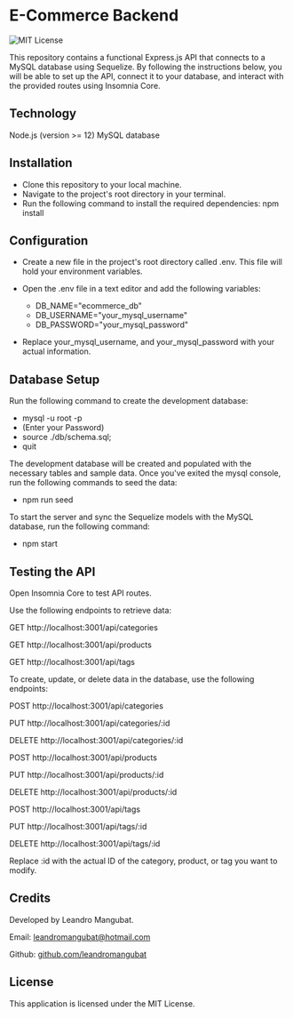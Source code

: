 # E-Commerce Backend

![MIT License](https://img.shields.io/badge/license-MIT-blue.svg)

This repository contains a functional Express.js API that connects to a MySQL database using Sequelize. By following the instructions below, you will be able to set up the API, connect it to your database, and interact with the provided routes using Insomnia Core.

## Technology
Node.js (version >= 12)
MySQL database

## Installation
- Clone this repository to your local machine.
- Navigate to the project's root directory in your terminal.
- Run the following command to install the required dependencies:
  npm install

## Configuration
- Create a new file in the project's root directory called .env. This file will hold   your environment variables.

- Open the .env file in a text editor and add the following variables:

  - DB_NAME="ecommerce_db"
  - DB_USERNAME="your_mysql_username"
  - DB_PASSWORD="your_mysql_password"

- Replace your_mysql_username, and your_mysql_password with your actual information.

## Database Setup
Run the following command to create the development database:

- mysql -u root -p
- (Enter your Password)
- source ./db/schema.sql;
- quit

The development database will be created and populated with the necessary tables and sample data. Once you've exited the mysql console, run the following commands to seed the data:
- npm run seed

To start the server and sync the Sequelize models with the MySQL database, run the following command:
- npm start

## Testing the API
Open Insomnia Core to test API routes.

Use the following endpoints to retrieve data:

GET http://localhost:3001/api/categories

GET http://localhost:3001/api/products

GET http://localhost:3001/api/tags

To create, update, or delete data in the database, use the following endpoints:

POST http://localhost:3001/api/categories

PUT http://localhost:3001/api/categories/:id

DELETE http://localhost:3001/api/categories/:id

POST http://localhost:3001/api/products

PUT http://localhost:3001/api/products/:id

DELETE http://localhost:3001/api/products/:id

POST http://localhost:3001/api/tags

PUT http://localhost:3001/api/tags/:id

DELETE http://localhost:3001/api/tags/:id

Replace :id with the actual ID of the category, product, or tag you want to modify.

## Credits
Developed by Leandro Mangubat.

Email: leandromangubat@hotmail.com 

Github: [github.com/leandromangubat](https://github.com/leandromangubat)

## License
This application is licensed under the MIT License.
